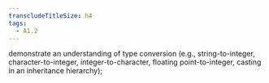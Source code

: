 ```yaml
---
transcludeTitleSize: h4
tags:
  - A1.2
---
```

demonstrate an understanding of type conversion (e.g., string-to-integer, character-to-integer, integer-to-character, floating point-to-integer, casting in an inheritance hierarchy);